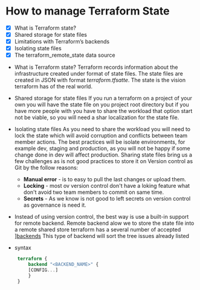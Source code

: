 # How to manage Terraform State

- [x] What is Terraform state?
- [x] Shared storage for state files
- [x] Limitations with Terraform’s backends
- [x] Isolating state files
- [x] The terraform_remote_state data source

- What is Terraform state?
  Terraform records information about the infrastructure created under format of state files. The state files are created in JSON with format _terraform.tfsatte_.
  The state is the vision terraform has of the real world.

- Shared storage for state files
  If you run a terraform on a project of your own you will have the state file on you project root directory but if you have more people with you have to share the workload that option start not be viable, so you will need a shar localization for the state file.

- Isolating state files
  As you need to share the workload you will need to lock the state which will    avoid corruption and conflicts between team member actions.
  The best practices will be isolate environments, for example dev, staging and production, as you will not be happy if some change done in dev will affect production.
  Sharing state files bring us a few challenges as is not good practices to store it on Version control as Git by the follow reasons:
  - **Manual error** -  is to easy to pull the last changes or upload them.
  - **Locking** - most ov version control don't have a loking feature what don't avoid   two team members to commit on same time.
  - **Secrets** - As we know is not good to left secrets on version control as governance is need it.
- Instead of using version control, the best way is use a built-in support for remote backend.
  Remote backend alow we to store the state file into a remote shared store terraform has a several number of accepted ][backends](https://www.terraform.io/docs/backends/index.html)
  This type of backend will sort the tree issues already listed

- syntax
  
   ```terraform
    terraform {
        backend "<BACKEND_NAME>" {
        [CONFIG...]
        }
    }
    ```
